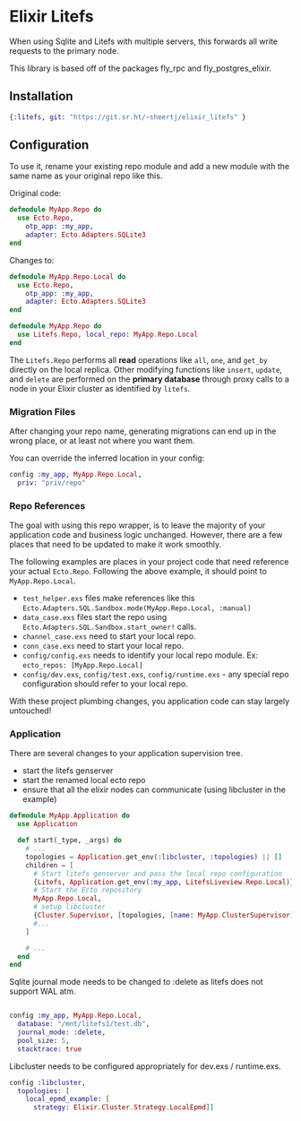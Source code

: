 # Elixir Litefs

When using Sqlite and Litefs with multiple servers, this forwards all write requests to the primary node. 

This library is based off of the packages fly_rpc and fly_postgres_elixir.

## Installation

``` elixir
{:litefs, git: "https://git.sr.ht/~sheertj/elixir_litefs" }
```

## Configuration

  To use it, rename your existing repo module and add a new module with the same
  name as your original repo like this.

  Original code:

  ```elixir
  defmodule MyApp.Repo do
    use Ecto.Repo,
      otp_app: :my_app,
      adapter: Ecto.Adapters.SQLite3
  end
  ```

  Changes to:

  ```elixir
  defmodule MyApp.Repo.Local do
    use Ecto.Repo,
      otp_app: :my_app,
      adapter: Ecto.Adapters.SQLite3
  end

  defmodule MyApp.Repo do
    use Litefs.Repo, local_repo: MyApp.Repo.Local
  end
  ```

The `Litefs.Repo` performs all **read** operations like `all`, `one`, and `get_by`
directly on the local replica. Other modifying functions like `insert`,
`update`, and `delete` are performed on the **primary database** through proxy
calls to a node in your Elixir cluster as identified by `litefs`. 

### Migration Files

After changing your repo name, generating migrations can end up in the wrong place, or at least not where you want them.

You can override the inferred location in your config:

```elixir
config :my_app, MyApp.Repo.Local,
  priv: "priv/repo"
```

### Repo References

The goal with using this repo wrapper, is to leave the majority of your
application code and business logic unchanged. However, there are a few places
that need to be updated to make it work smoothly.

The following examples are places in your project code that need reference your
actual `Ecto.Repo`. Following the above example, it should point to
`MyApp.Repo.Local`.

- `test_helper.exs` files make references like this `Ecto.Adapters.SQL.Sandbox.mode(MyApp.Repo.Local, :manual)`
- `data_case.exs` files start the repo using `Ecto.Adapters.SQL.Sandbox.start_owner!` calls.
- `channel_case.exs` need to start your local repo.
- `conn_case.exs` need to start your local repo.
- `config/config.exs` needs to identify your local repo module. Ex: `ecto_repos: [MyApp.Repo.Local]`
- `config/dev.exs`, `config/test.exs`, `config/runtime.exs` - any special repo configuration should refer to your local repo.

With these project plumbing changes, you application code can stay largely untouched!

### Application

There are several changes to your application supervision tree. 

- start the litefs genserver
- start the renamed local ecto repo
- ensure that all the elixir nodes can communicate (using libcluster in the example)

```elixir
defmodule MyApp.Application do
  use Application

  def start(_type, _args) do
    # ...
    topologies = Application.get_env(:libcluster, :topologies) || []
    children = [
      # Start litefs genserver and pass the local repo configuration
      {Litefs, Application.get_env(:my_app, LitefsLiveview.Repo.Local)},
      # Start the Ecto repository
      MyApp.Repo.Local,
      # setup libcluster
      {Cluster.Supervisor, [topologies, [name: MyApp.ClusterSupervisor]]},
      #...
    ]

    # ...
  end
end
```

Sqlite journal mode needs to be changed to :delete as litefs does not support WAL atm.

``` elixir

config :my_app, MyApp.Repo.Local,
  database: "/mnt/litefs1/test.db",
  journal_mode: :delete,
  pool_size: 5,
  stacktrace: true

```


Libcluster needs to be configured appropriately for dev.exs / runtime.exs.

```elixir
config :libcluster,
  topologies: [
    local_epmd_example: [
      strategy: Elixir.Cluster.Strategy.LocalEpmd]]
```

